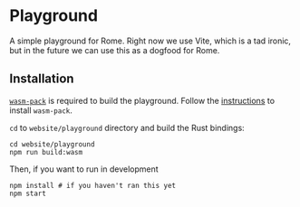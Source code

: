 # Playground

A simple playground for Rome. Right now we use Vite, which is a
tad ironic, but in the future we can use this as a dogfood for Rome.

## Installation

[`wasm-pack`](https://github.com/rustwasm/wasm-pack) is
required to build the playground. Follow the [instructions](https://rustwasm.github.io/wasm-pack/installer/) to install `wasm-pack`.

`cd` to `website/playground` directory and build the Rust bindings:

```shell
cd website/playground
npm run build:wasm
```

Then, if you want to run in development

```shell
npm install # if you haven't ran this yet
npm start
```


